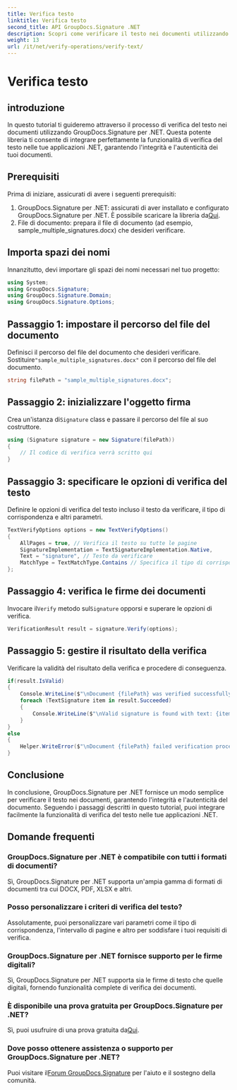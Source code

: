 ```yaml
---
title: Verifica testo
linktitle: Verifica testo
second_title: API GroupDocs.Signature .NET
description: Scopri come verificare il testo nei documenti utilizzando GroupDocs.Signature per .NET. Segui il nostro tutorial passo passo per un'integrazione perfetta.
weight: 13
url: /it/net/verify-operations/verify-text/
---
```


# Verifica testo

## introduzione
In questo tutorial ti guideremo attraverso il processo di verifica del testo nei documenti utilizzando GroupDocs.Signature per .NET. Questa potente libreria ti consente di integrare perfettamente la funzionalità di verifica del testo nelle tue applicazioni .NET, garantendo l'integrità e l'autenticità dei tuoi documenti.
## Prerequisiti
Prima di iniziare, assicurati di avere i seguenti prerequisiti:
1.  GroupDocs.Signature per .NET: assicurati di aver installato e configurato GroupDocs.Signature per .NET. È possibile scaricare la libreria da[Qui](https://releases.groupdocs.com/signature/net/).
2. File di documento: prepara il file di documento (ad esempio, sample_multiple_signatures.docx) che desideri verificare.

## Importa spazi dei nomi
Innanzitutto, devi importare gli spazi dei nomi necessari nel tuo progetto:
```csharp
using System;
using GroupDocs.Signature;
using GroupDocs.Signature.Domain;
using GroupDocs.Signature.Options;
```
## Passaggio 1: impostare il percorso del file del documento
 Definisci il percorso del file del documento che desideri verificare. Sostituire`"sample_multiple_signatures.docx"` con il percorso del file del documento.
```csharp
string filePath = "sample_multiple_signatures.docx";
```
## Passaggio 2: inizializzare l'oggetto firma
 Crea un'istanza di`Signature` class e passare il percorso del file al suo costruttore.
```csharp
using (Signature signature = new Signature(filePath))
{
    // Il codice di verifica verrà scritto qui
}
```
## Passaggio 3: specificare le opzioni di verifica del testo
Definire le opzioni di verifica del testo incluso il testo da verificare, il tipo di corrispondenza e altri parametri.
```csharp
TextVerifyOptions options = new TextVerifyOptions()
{
    AllPages = true, // Verifica il testo su tutte le pagine
    SignatureImplementation = TextSignatureImplementation.Native,
    Text = "signature", // Testo da verificare
    MatchType = TextMatchType.Contains // Specifica il tipo di corrispondenza
};
```
## Passaggio 4: verifica le firme dei documenti
 Invocare il`Verify` metodo sul`Signature` opporsi e superare le opzioni di verifica.
```csharp
VerificationResult result = signature.Verify(options);
```
## Passaggio 5: gestire il risultato della verifica
Verificare la validità del risultato della verifica e procedere di conseguenza.
```csharp
if(result.IsValid)
{
    Console.WriteLine($"\nDocument {filePath} was verified successfully!");
    foreach (TextSignature item in result.Succeeded)
    {
        Console.WriteLine($"\nValid signature is found with text: {item.Text}");
    }
}
else
{
    Helper.WriteError($"\nDocument {filePath} failed verification process.");
}
```

## Conclusione
In conclusione, GroupDocs.Signature per .NET fornisce un modo semplice per verificare il testo nei documenti, garantendo l'integrità e l'autenticità del documento. Seguendo i passaggi descritti in questo tutorial, puoi integrare facilmente la funzionalità di verifica del testo nelle tue applicazioni .NET.
## Domande frequenti
### GroupDocs.Signature per .NET è compatibile con tutti i formati di documenti?
Sì, GroupDocs.Signature per .NET supporta un'ampia gamma di formati di documenti tra cui DOCX, PDF, XLSX e altri.
### Posso personalizzare i criteri di verifica del testo?
Assolutamente, puoi personalizzare vari parametri come il tipo di corrispondenza, l'intervallo di pagine e altro per soddisfare i tuoi requisiti di verifica.
### GroupDocs.Signature per .NET fornisce supporto per le firme digitali?
Sì, GroupDocs.Signature per .NET supporta sia le firme di testo che quelle digitali, fornendo funzionalità complete di verifica dei documenti.
### È disponibile una prova gratuita per GroupDocs.Signature per .NET?
 Sì, puoi usufruire di una prova gratuita da[Qui](https://releases.groupdocs.com/).
### Dove posso ottenere assistenza o supporto per GroupDocs.Signature per .NET?
 Puoi visitare il[Forum GroupDocs.Signature](https://forum.groupdocs.com/c/signature/13) per l'aiuto e il sostegno della comunità.